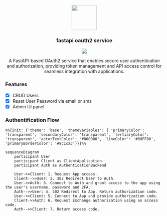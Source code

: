 <div align="center">
  <p>
    <a href="https://pypi.org/project/fastapi_oauth2_service/"><img src="https://github.com/abdoulfataoh/fastapi-oauth2-service/blob/master/docs/icon.png" style="width:80px;height:80px;"></a>
  </p>
  <h3>fastapi oauth2 service</h3>
</div>

<div align="center">
  <p>
    <a href="https://github.com/abdoulfataoh/fastapi-oauth2-service/actions/workflows/test.yaml"><img src="https://github.com/abdoulfataoh/fastapi-oauth2-service/actions/workflows/test.yaml/badge.svg"></a>
  </p>
  <p>A FastAPI-based OAuth2 service that enables secure user authentication and authorization, providing token management and API access control for seamless integration with applications.</p>
</div>

### Features
- [x] CRUD Users
- [x] Reset User Password via email or sms
- [x] Admin UI panel

### Authentification Flow

```mermaid
%%{init: {'theme': 'base', 'themeVariables': { 'primaryColor': 'transparent', 'secondaryColor': 'transparent', 'tertiaryColor': 'transparent', 'actorTextColor': '#000000', 'lineColor': '#00FF00', 'primaryBorderColor': '#9c1ca3'}}}%%

sequenceDiagram
    participant User
    participant Client as ClientApplication
    participant Auth as AuthenticationBackend

    User->>Client: 1. Request App access.
    Client-->>User: 2. 302 Redirect User to Auth.
    User->>Auth: 3. Connect to Auth and grant access to the app using the user's username, password and 2FA.
    Auth-->>User: 4. 302 Redirect to App, Return authorization code.
    User->>Client: 5. Connect to App and provide authorization code.
    Client->>Auth: 6. Request Exchange authorization using an access code.
    Auth-->>Client: 7. Return access code.
```

